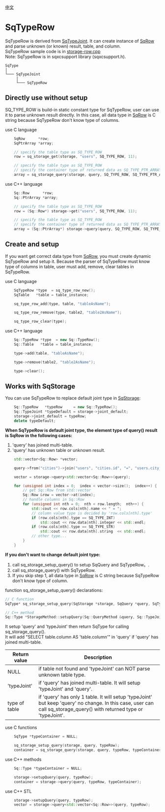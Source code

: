[中文](SqTypeRow.cn.md)

# SqTypeRow

SqTypeRow is derived from [SqTypeJoint](SqTypeJoint.md). It can create instance of [SqRow](SqRow.md) and parse unknown (or known) result, table, and column.  
SqTypeRow sample code is in [storage-row.cpp](examples/storage-row.cpp)  
Note: SqTypeRow is in sqxcsupport library (sqxcsupport.h).  

	SqType
	│
	└─── SqTypeJoint
	     │
	     └─── SqTypeRow

## Directly use without setup

SQ_TYPE_ROW is build-in static constant type for SqTypeRow, user can use it to parse unknown result directly.
In this case, all data type in [SqRow](SqRow.md) is C string because SqTypeRow don't know type of columns.  
  
use C language

```c
	SqRow      *row;
	SqPtrArray *array;

	// specify the table type as SQ_TYPE_ROW
	row = sq_storage_get(storage, "users", SQ_TYPE_ROW, 11);

	// specify the table type as SQ_TYPE_ROW
	// specify the container type of returned data as SQ_TYPE_PTR_ARRAY
	array = sq_storage_query(storage, query, SQ_TYPE_ROW, SQ_TYPE_PTR_ARRAY);
```

use C++ language

```c++
	Sq::Row      *row;
	Sq::PtrArray *array;

	// specify the table type as SQ_TYPE_ROW
	row = (Sq::Row*) storage->get("users", SQ_TYPE_ROW, 11);

	// specify the table type as SQ_TYPE_ROW
	// specify the container type of returned data as SQ_TYPE_PTR_ARRAY
	array = (Sq::PtrArray*) storage->query(query, SQ_TYPE_ROW, SQ_TYPE_PTR_ARRAY);
```

## Create and setup

If you want get correct data type from [SqRow](SqRow.md), you must create dynamic SqTypeRow and setup it.
Because the parser of SqTypeRow must know type of columns in table, user must add, remove, clear tables in SqTypeRow.  
  
use C language

```c
	SqTypeRow *type  = sq_type_row_new();
	SqTable   *table = table_instance;

	sq_type_row_add(type, table, "tableAsName");

	sq_type_row_remove(type, table2, "table2AsName");

	sq_type_row_clear(type);
```

use C++ language

```c++
	Sq::TypeRow *type  = new Sq::TypeRow();
	Sq::Table   *table = table_instance;

	type->add(table, "tableAsName");

	type->remove(table2, "table2AsName");

	type->clear();
```

## Works with SqStorage

You can use SqTypeRow to replace default joint type in [SqStorage](SqStorage.md):

```c++
	Sq::TypeRow   *typeRow     = new Sq::TypeRow();
	Sq::TypeJoint *typeDefault = storage->joint_default;
	storage->joint_default = typeRow;
	delete typeDefault;
```

**When SqTypeRow is default joint type, the element type of query() result is SqRow in the following cases:**
1. 'query' has joined multi-table.
2. 'query' has unknown table or unknown result.

```c++
	std::vector<Sq::Row> *vector;

	query->from("cities")->join("users", "cities.id", "=", "users.city_id");

	vector = storage->query<std::vector<Sq::Row>>(query);

	for (unsigned int index = 0;  index < vector->size();  index++) {
		// get Sq::Row from std::vector
		Sq::Row &row = vector->at(index);
		// handle columns in Sq::Row
		for (unsigned int nth = 0;  nth < row.length;  nth++) {
			std::cout << row.cols[nth].name << " = ";
			// column value type is decided by 'row.cols[nth].type'
			if (row.cols[nth].type == SQ_TYPE_INT)
				std::cout << row.data[nth].integer << std::endl;
			if (row.cols[nth].type == SQ_TYPE_STR)
				std::cout << row.data[nth].string  << std::endl;
			// other type...
		}
	}
```

**If you don't want to change default joint type:**
1. call sq_storage_setup_query() to setup SqQuery and SqTypeRow。.
2. call sq_storage_query() with SqTypeRow.
3. If you skip step 1, all data type in [SqRow](SqRow.md) is C string because SqTypeRow don't know type of column.

function sq_storage_setup_query() declarations:

```c
// C function
SqType* sq_storage_setup_query(SqStorage *storage, SqQuery *query, SqTypeJoint *typeJoint);

// C++ method
Sq::Type *StorageMethod::setupQuery(Sq::QueryMethod &query, Sq::TypeJointMethod *typeJoint);
```

It setup 'query' and 'typeJoint' then return SqType for calling sq_storage_query().  
It will add "SELECT table.column AS 'table.column'" in 'query' if 'query' has joined multi-table.  

| Return value  | Description                                                                |
| ------------- | ---------------------------------------------------------------------------|
| NULL          | if table not found and 'typeJoint' can NOT parse unknown table type.       |
| 'typeJoint'   | if 'query' has joined multi-table. It will setup 'typeJoint' and 'query'.  |
| type of table | if 'query' has only 1 table. It will setup 'typeJoint' but keep 'query' no change. In this case, user can call sq_storage_query() with returned type or 'typeJoint'. |

use C functions

```c
	SqType *typeContainer = NULL;

	sq_storage_setup_query(storage, query, typeRow);
	container = sq_storage_query(storage, query, typeRow, typeContainer);
```

use C++ methods

```c++
	Sq::Type *typeContainer = NULL;

	storage->setupQuery(query, typeRow);
	container = storage->query(query, typeRow, typeContainer);
```

use C++ STL

```c++
	storage->setupQuery(query, typeRow);
	vector = storage->query<std::vector<Sq::Row>>(query, typeRow);
```
